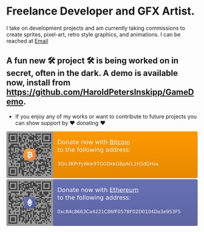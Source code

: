 # Freelance Developer and GFX Artist. 
I take on development projects and am currently taking commissions to create sprites, pixel-art, retro style graphics, and animations. I can be reached at [Email](mailto:kalordrol2000@yahoo.com)

## A fun new 🛠 project 🛠 is being worked on in secret, often in the dark. A demo is available now, install from https://github.com/HaroldPetersInskipp/GameDemo.

 - If you enjoy any of my works or want to contribute to future projects you can show support by ❤ donating ❤
 
 [<img src="btc.svg">](https://en.cryptobadges.io/donate/3Qic3KPrFyWok97GGDkkG8pAcL1H5dGHza) [<img src="eth.svg">](https://en.cryptobadges.io/badge/big/0xc84c8663Ca4221C86fF057BF02D0104Da3e953F5)
